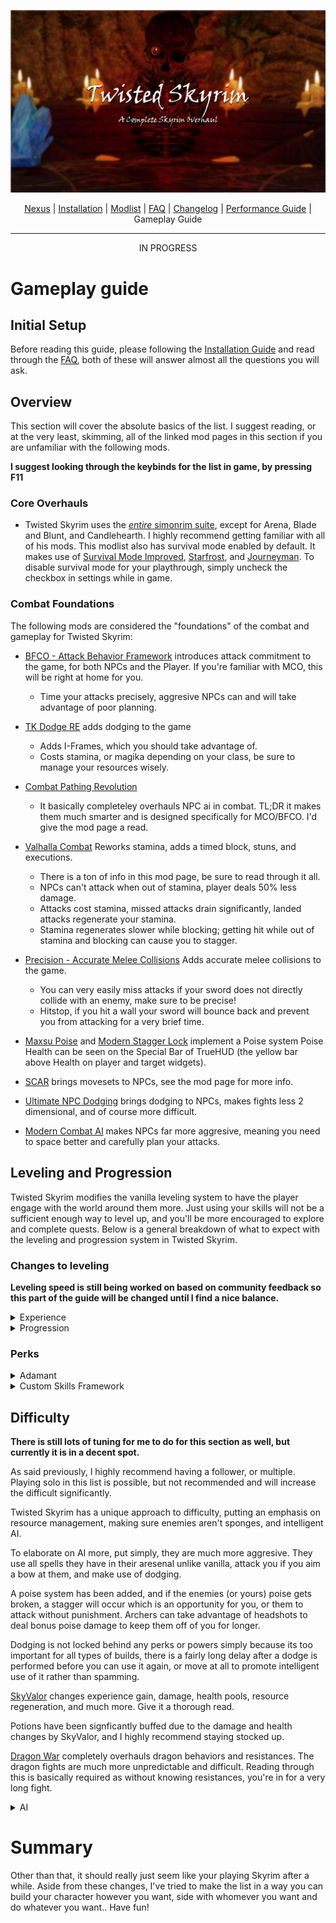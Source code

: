 ![](https://raw.githubusercontent.com/Oghma-Infinium/Twisted-Skyrim/refs/heads/main/Twisted%20Skyrim%20Logo%20(1).webp)

<p align="center">
  <a href="https://www.nexusmods.com/skyrimspecialedition/mods/87820](https://www.nexusmods.com/skyrimspecialedition/mods/132034">Nexus</a> |
  <a href="https://github.com/Oghma-Infinium/Twisted-Skyrim/blob/main/README.md">Installation</a> |
  <a href="https://loadorderlibrary.com/lists/twisted-skyrim">Modlist</a> |
  <a href="https://github.com/Oghma-Infinium/Twisted-Skyrim/blob/main/FAQ.md">FAQ</a> |
  <a href="https://github.com/Oghma-Infinium/Twisted-Skyrim/blob/main/CHANGELOG.md">Changelog</a> |
  <a href="https://github.com/Oghma-Infinium/Twisted-Skyrim/blob/main/Performance%20Guide.md">Performance Guide</a> |
  Gameplay Guide
</p>

---


<p align="center">
 IN PROGRESS
</p>


# Gameplay guide

## Initial Setup

Before reading this guide, please following the [Installation Guide](https://github.com/Oghma-Infinium/Twisted-Skyrim/blob/main/README.md) and read through the [FAQ](https://github.com/Oghma-Infinium/Twisted-Skyrim/blob/main/FAQ.md), both of these will answer almost all the questions you will ask.

## Overview

This section will cover the absolute basics of the list. I suggest reading, or at the very least, skimming, all of the linked mod pages in this section if you are unfamiliar with the following mods.

**I suggest looking through the keybinds for the list in game, by pressing F11**

### Core Overhauls

- Twisted Skyrim uses the [_entire_ simonrim suite](https://next.nexusmods.com/profile/SimonMagus/mods?gameId=1704), except for Arena, Blade and Blunt, and Candlehearth. I highly recommend getting familiar with all of his mods. This modlist also has survival mode enabled by default. It makes use of [Survival Mode Improved](https://www.nexusmods.com/skyrimspecialedition/mods/78244), [Starfrost](https://www.nexusmods.com/skyrimspecialedition/mods/97536), and [Journeyman](https://www.nexusmods.com/skyrimspecialedition/mods/92220). To disable survival mode for your playthrough, simply uncheck the checkbox in settings while in game. 

### Combat Foundations

The following mods are considered the "foundations" of the combat and gameplay for Twisted Skyrim:

- [BFCO - Attack Behavior Framework](https://www.nexusmods.com/skyrimspecialedition/mods/117052) introduces attack commitment to the game, for both NPCs and the Player. If you're familiar with MCO, this will be right at home for you.
  - Time your attacks precisely, aggresive NPCs can and will take advantage of poor planning.

- [TK Dodge RE](https://www.nexusmods.com/skyrimspecialedition/mods/56956) adds dodging to the game
  - Adds I-Frames, which you should take advantage of.
  - Costs stamina, or magika depending on your class, be sure to manage your resources wisely.

- [Combat Pathing Revolution](https://www.nexusmods.com/skyrimspecialedition/mods/86950)
  - It basically completeley overhauls NPC ai in combat. TL;DR it makes them much smarter and is designed specifically for MCO/BFCO. I'd give the mod page a read.

- [Valhalla Combat](https://www.nexusmods.com/skyrimspecialedition/mods/64741?tab=description) Reworks stamina, adds a timed block, stuns, and executions.
  - There is a ton of info in this mod page, be sure to read through it all. 
  - NPCs can't attack when out of stamina, player deals 50% less damage.
  - Attacks cost stamina, missed attacks drain significantly, landed attacks regenerate your stamina.
  - Stamina regenerates slower while blocking; getting hit while out of stamina and blocking can cause you to stagger.

- [Precision - Accurate Melee Collisions](https://www.nexusmods.com/skyrimspecialedition/mods/72347) Adds accurate melee collisions to the game.
  - You can very easily miss attacks if your sword does not directly collide with an enemy, make sure to be precise!
  - Hitstop, if you hit a wall your sword will bounce back and prevent you from attacking for a very brief time.

- [Maxsu Poise](https://github.com/max-su-2019/MaxsuPoise) and [Modern Stagger Lock](https://github.com/max-su-2019/ModernStaggerLock) implement a Poise system Poise Health can be seen on the Special Bar of TrueHUD (the yellow bar above Health on player and target widgets).

- [SCAR](https://www.nexusmods.com/skyrimspecialedition/mods/72014) brings movesets to NPCs, see the mod page for more info.

- [Ultimate NPC Dodging](https://www.nexusmods.com/skyrimspecialedition/mods/120738) brings dodging to NPCs, makes fights less 2 dimensional, and of course more difficult.
 
- [Modern Combat AI](https://www.nexusmods.com/skyrimspecialedition/mods/74716) makes NPCs far more aggresive, meaning you need to space better and carefully plan your attacks.

## Leveling and Progression

Twisted Skyrim modifies the vanilla leveling system to have the player engage with the world around them more. Just using your skills will not be a sufficient enough way to level up, and you'll be more encouraged to explore and complete quests. Below is a general breakdown of what to expect with the leveling and progression system in Twisted Skyrim.

### Changes to leveling

**Leveling speed is still being worked on based on community feedback so this part of the guide will be changed until I find a nice balance.**

<details>
<summary>Experience</summary>
  
Twisted Skyrim uses [Experience](https://www.nexusmods.com/skyrimspecialedition/mods/17751) and [Skyrim Skill Uncapper](https://www.nexusmods.com/skyrimspecialedition/mods/82558) to handle leveling and progression.

- Experience introduces skill caps based on your player level, the formula is found below.
  - `skillCap = 18 + (playerlevel * 2.00)`'

- Skyrim Uncapper introduces skill uncapping and a dynamic experience gain based on skill level. There are too many changes I've made to put here but the gist is this:
  - Skills cap at level 255, however, skill forumalas still cap out at 100, this means that skill-based damage will not go beyond what vanilla was intended for.
  - XP gain is also modified and follows a general increasing gain as your level gets higher. Lower levels should take longer to achieve, slowly capping out once you get a skill to level 100, where xp gain returns to normal.
 </details>
 
<details>
<summary>Progression</summary>
  
- Twisted Skyrim still uses a leveled approach to loot and npc scaling. With the all the changes to how NPCs behave, health pools, damage dealt & much more, NPCs shouldn't be sponges like they are in vanilla. They should be a challenging, yet rewarding experience no matter where you are in the game.
  
- Dragons exist in the beginning of the game and you can see them flying around certain areas in the distance, I highly suggest avoiding them until you have better gear than what you start with.

- There are many generic, custom, and vanilla followers in the list and I highly suggest you make use of them, taking on big foes without them will prove very difficult, and even bandit camps will be difficult due to being out-numbered.

</details>

### Perks
<details>
<Summary>Adamant</Summary>

Twisted Skyrim uses [Adamant](https://www.nexusmods.com/skyrimspecialedition/mods/30191), [Scion](https://www.nexusmods.com/skyrimspecialedition/mods/41639) and [Manbeast](https://www.nexusmods.com/skyrimspecialedition/mods/44746) for its regular, vampire, and werewolf perk systems(respectively) which are overall much more balanced, and each perk actually impacts gameplay significantly. They rework all of the existing trees and I highly recommend reading through it.

</details>

<details>
<Summary>Custom Skills Framework</Summary>

Twisted Skyrim also makes use of the [Custom Skills Framework](https://www.nexusmods.com/skyrimspecialedition/mods/41780) which unlocks the ability to create new perk trees outside of vanilla. In order to access these custom perk trees you will need to use the power in your `powers` menu called `custom skills` which should open a prompt which asks you to pick a tree to open. I recommend starting off by opening your `Destiny` skill tree either through that menu, or the power that is also present called `Destiny`. You will get Destiny skill points after reaching level 1,level 5, level 10, level 15, level 20, level 25 and level 30 for a total of 7 skill points. Each path of the tree goes with whatever build you might be doing, and is limited to 7 points total so power creep doesn't become an issue.

</details>

## Difficulty

**There is still lots of tuning for me to do for this section as well, but currently it is in a decent spot.**

As said previously, I highly recommend having a follower, or multiple. Playing solo in this list is possible, but not recommended and will increase the difficult significantly.

Twisted Skyrim has a unique approach to difficulty, putting an emphasis on resource management, making sure enemies aren't sponges, and intelligent AI. 

To elaborate on AI more, put simply, they are much more aggresive. They use all spells they have in their aresenal unlike vanilla, attack you if you aim a bow at them, and make use of dodging.

A poise system has been added, and if the enemies (or yours) poise gets broken, a stagger will occur which is an opportunity for you, or them to attack without punishment. Archers can take advantage of headshots to deal bonus poise damage to keep them off of you for longer.

Dodging is not locked behind any perks or powers simply because its too important for all types of builds, there is a fairly long delay after a dodge is performed before you can use it again, or move at all to promote intelligent use of it rather than spamming.

[SkyValor](https://www.nexusmods.com/skyrimspecialedition/mods/106240) changes experience gain, damage, health pools, resource regeneration, and much more. Give it a thorough read.

Potions have been signficantly buffed due to the damage and health changes by SkyValor, and I highly recommend staying stocked up.

[Dragon War](https://www.nexusmods.com/skyrimspecialedition/mods/51310) completely overhauls dragon behaviors and resistances. The dragon fights are much more unpredictable and difficult. Reading through this is basically required as without knowing resistances, you're in for a very long fight.

<Details>
  
<summary>AI</summary>

Using [Modern Combat AI](https://www.nexusmods.com/skyrimspecialedition/mods/74716), [SCAR](https://www.nexusmods.com/skyrimspecialedition/mods/72014), [BFCO - Attack Behavior Framework](https://www.nexusmods.com/skyrimspecialedition/mods/117052), [Combat Pathing Revolution](https://www.nexusmods.com/skyrimspecialedition/mods/86950), & [Ultimate NPC Dodging](https://www.nexusmods.com/skyrimspecialedition/mods/120738), I've made the NPCs infinitely smarter compared to their vanilla counterparts, they will be more aggresive, use potions, and dodge your attacks.

</Details>

# Summary
Other than that, it should really just seem like your playing Skyrim after a while. Aside from these changes, I've tried to make the list in a way you can build your character however you want, side with whomever you want and do whatever you want.. Have fun!
